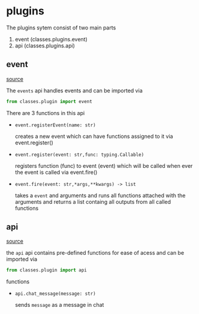 # plugins
The plugins sytem consist of two main parts
1. event (classes.plugins.event)
2. api    (classes.plugins.api)

## event
[source](/classes/plugins/event.py)

The `events` api handles events and can be imported via
```py
from classes.plugin import event
```
There are 3 functions in this api
* `event.registerEvent(name: str)`

    creates a new event which can have functions assigned to it via event.register()
* `event.register(event: str,func: typing.Callable)`

    registers function (func) to event (event) which will be called when ever the event is called via event.fire()
* `event.fire(event: str,*args,**kwargs) -> list`

    takes a `event` and arguments and runs all functions attached with the arguments and returns a list containg all outputs from all called functions

## api
[source](/classes/plugins/api.py)

the `api` api contains pre-defined functions for ease of acess and can be imported via
```py
from classes.plugin import api
```
functions
* `api.chat_message(message: str)`

    sends `message` as a message in chat

